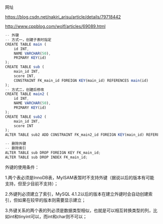 网址

https://blog.csdn.net/nakiri_arisu/article/details/79718442



http://www.cppblog.com/wolf/articles/69089.html

```javascript
-- 外键
-- 方式一，创建子表时指定
CREATE TABLE main (
	id INT,
	NAME VARCHAR(50),
	PRIMARY KEY(id)
);
CREATE TABLE sub (
	main_id INT,
	score INT,
	CONSTRAINT FK_main_id FOREIGN KEY(main_id) REFERENCES main(id)
);
-- 方式二，创建后修改
CREATE TABLE main2 (
	id INT,
	NAME VARCHAR(50),
	PRIMARY KEY(id)
);
CREATE TABLE sub2 (
	main_id INT,
	score INT
);
ALTER TABLE sub2 ADD CONSTRAINT FK_main2_id FOREIGN KEY(main_id) REFERENCES main2(id);

-- 删除外键
-- 删除索引
ALTER TABLE sub DROP FOREIGN KEY FK_main_id;
ALTER TABLE sub DROP INDEX FK_main_id;
```





外键的使用条件：

1.两个表必须是InnoDB表，MyISAM表暂时不支持外键（据说以后的版本有可能支持，但至少目前不支持）；

2.外键列必须建立了索引，MySQL 4.1.2以后的版本在建立外键时会自动创建索引，但如果在较早的版本则需要显示建立； 

3.外键关系的两个表的列必须是数据类型相似，也就是可以相互转换类型的列，比如int和tinyint可以，而int和char则不可以；

